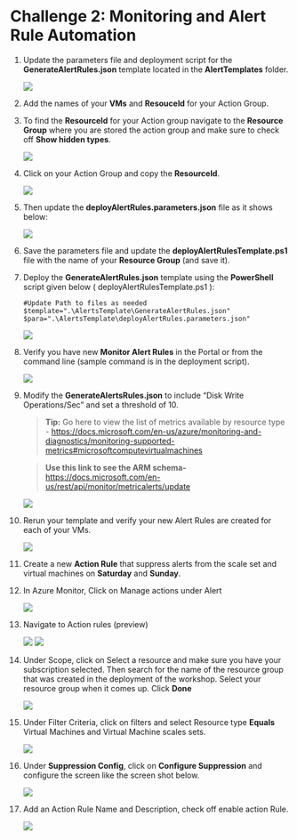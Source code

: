 # Challenge 2: Monitoring and Alert Rule Automation

1. Update the parameters file and deployment script for the **GenerateAlertRules.json** template located in the **AlertTemplates** folder.

    <img src="images/temp.jpg"/>

2. Add the names of your **VMs** and **ResouceId** for your Action Group.

3. To find the **ResourceId** for your Action group navigate to the **Resource Group** where you are stored the action group and make sure to check off **Show hidden types**.

    <img src="images/temp1.jpg"/>

4. Click on your Action Group and copy the **ResourceId**.

    <img src="images/temp2.jpg"/>

5. Then update the **deployAlertRules.parameters.json** file as it shows below:

    <img src="images/step-5-image(new).jpg"/>

6. Save the parameters file and update the **deployAlertRulesTemplate.ps1** file with the name of your **Resource Group** (and save it).

7. Deploy the **GenerateAlertRules.json** template using the **PowerShell** script given below ( deployAlertRulesTemplate.ps1 ):

    ```
    #Update Path to files as needed
    $template=".\AlertsTemplate\GenerateAlertRules.json"
    $para=".\AlertsTemplate\deployAlertRules.parameters.json"
    ```
    <img src="images/temp4.jpg"/>

8. Verify you have new **Monitor Alert Rules** in the Portal or from the command line (sample command is in the deployment script).

    <img src="images/temp5.jpg"/>

9. Modify the **GenerateAlertsRules.json** to include “Disk Write Operations/Sec” and set a threshold of 10.

    > **Tip:** Go here to view the list of metrics available by resource type - https://docs.microsoft.com/en-us/azure/monitoring-and-diagnostics/monitoring-supported-metrics#microsoftcomputevirtualmachines

    > **Use this link to see the ARM schema-** https://docs.microsoft.com/en-us/rest/api/monitor/metricalerts/update

    <img src="images/challenge2-new-image-for-step-9.jpg"/>

10. Rerun your template and verify your new Alert Rules are created for each of your VMs.

    <img src="images/temp6.jpg"/>

11. Create a new **Action Rule** that suppress alerts from the scale set and virtual machines on **Saturday** and **Sunday**.

12. In Azure Monitor, Click on Manage actions under Alert

    <img src="images/ag.jpg"/>

13. Navigate to Action rules (preview)

    <img src="images/ag5.jpg"/>


    <img src="images/ag6.jpg"/>

14. Under Scope, click on Select a resource and make sure you have your subscription selected. Then search for the name of the resource group that was created in the deployment of the workshop. Select your resource group when it comes up. Click **Done**

    <img src="images/ag4.jpg"/>

15. Under Filter Criteria, click on filters and select Resource type **Equals** Virtual Machines and Virtual Machine scales sets.

    <img src="images/ag7.jpg"/>

16. Under **Suppression Config**, click on **Configure Suppression** and configure the screen like the screen shot below.

    <img src="images/ag8.jpg"/>

17. Add an Action Rule Name and Description, check off enable action Rule.

    <img src="images/ag9.jpg"/>

